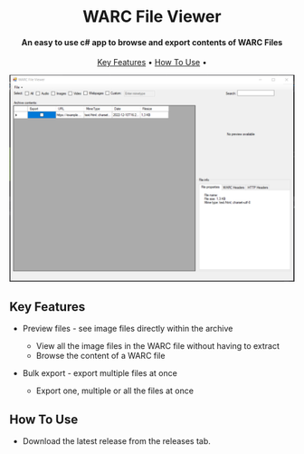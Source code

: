 
<h1 align="center">
  WARC File Viewer
  <br>
</h1>

<h4 align="center">An easy to use c# app to browse and export contents of WARC Files</h4>



<p align="center">
  <a href="#key-features">Key Features</a> •
  <a href="#how-to-use">How To Use</a> •
</p>

![screenshot](screenshot.png)

## Key Features

* Preview files - see image files directly within the archive
  - View all the image files in the WARC file without having to extract
  - Browse the content of a WARC file

* Bulk export - export multiple files at once
  - Export one, multiple or all the files at once


## How To Use
 - Download the latest release from the releases tab.






